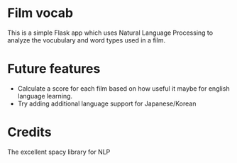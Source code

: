 # Film vocab

This is a simple Flask app which uses Natural Language Processing to analyze the vocubulary and word types used in a film.

# Future features
* Calculate a score for each film based on how useful it maybe for english language learning.
* Try adding additional language support for Japanese/Korean

# Credits

The excellent spacy library for NLP
